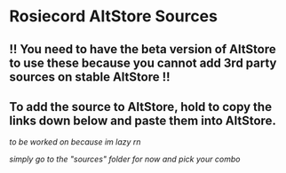 # Rosiecord AltStore Sources

## !! You need to have the beta version of AltStore to use these because you cannot add 3rd party sources on stable AltStore !!

## To add the source to AltStore, hold to copy the links down below and paste them into AltStore.

*to be worked on because im lazy rn*

*simply go to the "sources" folder for now and pick your combo*